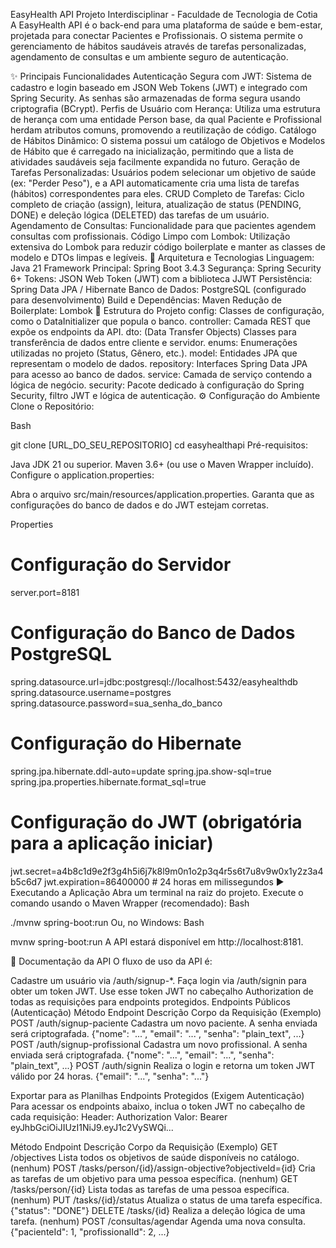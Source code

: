 EasyHealth API
Projeto Interdisciplinar - Faculdade de Tecnologia de Cotia
A EasyHealth API é o back-end para uma plataforma de saúde e bem-estar, projetada para conectar Pacientes e Profissionais. O sistema permite o gerenciamento de hábitos saudáveis através de tarefas personalizadas, agendamento de consultas e um ambiente seguro de autenticação.

✨ Principais Funcionalidades
Autenticação Segura com JWT: Sistema de cadastro e login baseado em JSON Web Tokens (JWT) e integrado com Spring Security. As senhas são armazenadas de forma segura usando criptografia (BCrypt).
Perfis de Usuário com Herança: Utiliza uma estrutura de herança com uma entidade Person base, da qual Paciente e Profissional herdam atributos comuns, promovendo a reutilização de código.
Catálogo de Hábitos Dinâmico: O sistema possui um catálogo de Objetivos e Modelos de Hábito que é carregado na inicialização, permitindo que a lista de atividades saudáveis seja facilmente expandida no futuro.
Geração de Tarefas Personalizadas: Usuários podem selecionar um objetivo de saúde (ex: "Perder Peso"), e a API automaticamente cria uma lista de tarefas (hábitos) correspondentes para eles.
CRUD Completo de Tarefas: Ciclo completo de criação (assign), leitura, atualização de status (PENDING, DONE) e deleção lógica (DELETED) das tarefas de um usuário.
Agendamento de Consultas: Funcionalidade para que pacientes agendem consultas com profissionais.
Código Limpo com Lombok: Utilização extensiva do Lombok para reduzir código boilerplate e manter as classes de modelo e DTOs limpas e legíveis.
🚀 Arquitetura e Tecnologias
Linguagem: Java 21
Framework Principal: Spring Boot 3.4.3
Segurança: Spring Security 6+
Tokens: JSON Web Token (JWT) com a biblioteca JJWT
Persistência: Spring Data JPA / Hibernate
Banco de Dados: PostgreSQL (configurado para desenvolvimento)
Build e Dependências: Maven
Redução de Boilerplate: Lombok
📂 Estrutura do Projeto
config: Classes de configuração, como o DataInitializer que popula o banco.
controller: Camada REST que expõe os endpoints da API.
dto: (Data Transfer Objects) Classes para transferência de dados entre cliente e servidor.
enums: Enumerações utilizadas no projeto (Status, Gênero, etc.).
model: Entidades JPA que representam o modelo de dados.
repository: Interfaces Spring Data JPA para acesso ao banco de dados.
service: Camada de serviço contendo a lógica de negócio.
security: Pacote dedicado à configuração do Spring Security, filtro JWT e lógica de autenticação.
⚙️ Configuração do Ambiente
Clone o Repositório:

Bash

git clone [URL_DO_SEU_REPOSITORIO]
cd easyhealthapi
Pré-requisitos:

Java JDK 21 ou superior.
Maven 3.6+ (ou use o Maven Wrapper incluído).
Configure o application.properties:

Abra o arquivo src/main/resources/application.properties.
Garanta que as configurações do banco de dados e do JWT estejam corretas.
<!-- end list -->

Properties

# Configuração do Servidor
server.port=8181

# Configuração do Banco de Dados PostgreSQL
spring.datasource.url=jdbc:postgresql://localhost:5432/easyhealthdb
spring.datasource.username=postgres
spring.datasource.password=sua_senha_do_banco

# Configuração do Hibernate
spring.jpa.hibernate.ddl-auto=update
spring.jpa.show-sql=true
spring.jpa.properties.hibernate.format_sql=true

# Configuração do JWT (obrigatória para a aplicação iniciar)
jwt.secret=a4b8c1d9e2f3g4h5i6j7k8l9m0n1o2p3q4r5s6t7u8v9w0x1y2z3a4b5c6d7
jwt.expiration=86400000 # 24 horas em milissegundos
▶️ Executando a Aplicação
Abra um terminal na raiz do projeto.
Execute o comando usando o Maven Wrapper (recomendado):
Bash

./mvnw spring-boot:run
Ou, no Windows:
Bash

mvnw spring-boot:run
A API estará disponível em http://localhost:8181.

📖 Documentação da API
O fluxo de uso da API é:

Cadastre um usuário via /auth/signup-*.
Faça login via /auth/signin para obter um token JWT.
Use esse token JWT no cabeçalho Authorization de todas as requisições para endpoints protegidos.
Endpoints Públicos (Autenticação)
Método	Endpoint	Descrição	Corpo da Requisição (Exemplo)
POST	/auth/signup-paciente	Cadastra um novo paciente. A senha enviada será criptografada.	{"nome": "...", "email": "...", "senha": "plain_text", ...}
POST	/auth/signup-profissional	Cadastra um novo profissional. A senha enviada será criptografada.	{"nome": "...", "email": "...", "senha": "plain_text", ...}
POST	/auth/signin	Realiza o login e retorna um token JWT válido por 24 horas.	{"email": "...", "senha": "..."}

Exportar para as Planilhas
Endpoints Protegidos (Exigem Autenticação)
Para acessar os endpoints abaixo, inclua o token JWT no cabeçalho de cada requisição:
Header: Authorization
Valor: Bearer eyJhbGciOiJIUzI1NiJ9.eyJ1c2VySWQi...

Método	Endpoint	Descrição	Corpo da Requisição (Exemplo)
GET	/objectives	Lista todos os objetivos de saúde disponíveis no catálogo.	(nenhum)
POST	/tasks/person/{id}/assign-objective?objectiveId={id}	Cria as tarefas de um objetivo para uma pessoa específica.	(nenhum)
GET	/tasks/person/{id}	Lista todas as tarefas de uma pessoa específica.	(nenhum)
PUT	/tasks/{id}/status	Atualiza o status de uma tarefa específica.	{"status": "DONE"}
DELETE	/tasks/{id}	Realiza a deleção lógica de uma tarefa.	(nenhum)
POST	/consultas/agendar	Agenda uma nova consulta.	{"pacienteId": 1, "profissionalId": 2, ...}
